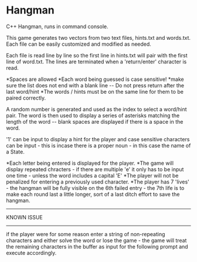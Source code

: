 # Hangman
C++ Hangman, runs in command console.

This game generates two vectors from two text files, hints.txt and words.txt. Each file can be easily customized and modified as needed.

Each file is read line by line so the first line in hints.txt will pair with the first line of word.txt. The lines are terminated when a 'return/enter' character is read. 

*Spaces are allowed
*Each word being guessed is case sensitive!
*make sure the list does not end with a blank line -- Do not press return after the last word/hint
*The words / hints must be on the same line for them to be paired correctly.

A random number is generated and used as the index to select a word/hint pair. The word is then used to display a series of asterisks matching the length of the word -- blank spaces are displayed if there is a space in the word.

'1' can be input to display a hint for the player
and case sensitive characters can be input - this is incase there is a proper noun - in this case the name of a State.

*Each letter being entered is displayed for the player.
*The game will display repeated chracters - if there are multiple 'e' it only has to be input one time - unless the word includes a capital 'E'
*The player will not be penalized for entering a previously used character.
*The player has 7 'lives' - the hangman will be fully visible on the 6th failed entry - the 7th life is to make each round last a little longer, sort of a last ditch effort to save the hangman.

*********
KNOWN ISSUE
*********
if the player were for some reason enter a string of non-repeating characters and either solve the word or lose the game - the game will treat the remaining characters in the buffer as input for the following prompt and execute accordingly. 

